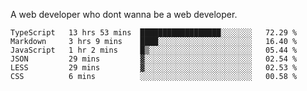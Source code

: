 A web developer who dont wanna be a web developer.

<!--START_SECTION:waka-->

```text
TypeScript   13 hrs 53 mins  ██████████████████░░░░░░░   72.29 %
Markdown     3 hrs 9 mins    ████░░░░░░░░░░░░░░░░░░░░░   16.40 %
JavaScript   1 hr 2 mins     █▒░░░░░░░░░░░░░░░░░░░░░░░   05.44 %
JSON         29 mins         ▓░░░░░░░░░░░░░░░░░░░░░░░░   02.54 %
LESS         29 mins         ▓░░░░░░░░░░░░░░░░░░░░░░░░   02.53 %
CSS          6 mins          ░░░░░░░░░░░░░░░░░░░░░░░░░   00.58 %
```

<!--END_SECTION:waka-->
